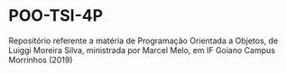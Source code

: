 # POO-TSI-4P
Repositório referente a matéria de Programação Orientada a Objetos, de Luiggi Moreira Silva, ministrada por Marcel Melo, em IF Goiano Campus Morrinhos 
(2019)
